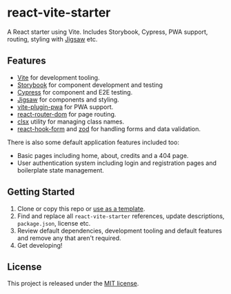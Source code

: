 # react-vite-starter
A React starter using Vite. Includes Storybook, Cypress, PWA support, routing, styling with [Jigsaw](https://github.com/ben-ryder/jigsaw) etc. 

## Features
- [Vite](https://vitejs.dev/) for development tooling.
- [Storybook](https://storybook.js.org/) for component development and testing
- [Cypress](https://www.cypress.io/) for component and E2E testing.
- [Jigsaw](https://github.com/ben-ryder/jigsaw) for components and styling.
- [vite-plugin-pwa](https://github.com/vite-pwa/vite-plugin-pwa) for PWA support.
- [react-router-dom](https://github.com/remix-run/react-router) for page routing.
- [clsx](https://github.com/lukeed/clsx) utility for managing class names.
- [react-hook-form](https://react-hook-form.com/) and [zod](https://zod.dev/) for handling forms and data validation.

There is also some default application features included too:
- Basic pages including home, about, credits and a 404 page.
- User authentication system including login and registration pages and boilerplate state management.

## Getting Started
1. Clone or copy this repo or [use as a template](https://docs.github.com/en/repositories/creating-and-managing-repositories/creating-a-repository-from-a-template).
2. Find and replace all `react-vite-starter` references, update descriptions, `package.json`, license etc.
3. Review default dependencies, development tooling and default features and remove any that aren't required.
4. Get developing!

## License
This project is released under the [MIT license](https://choosealicense.com/licenses/mit/).

